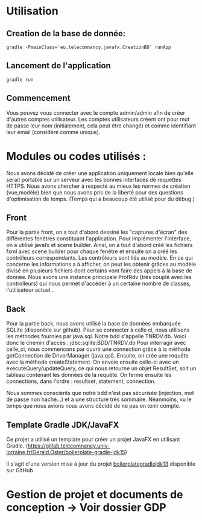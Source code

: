 
# Utilisation 

## Creation de la base de donnée:

```
gradle -PmainClass='eu.telecomnancy.javafx.CreationBD' runApp
```
## Lancement de l'application

```
gradle run 
```

## Commencement

Vous pouvez vous connecter avec le compte admin/admin afin de créer d'autres comptes utilisateur. Les comptes utilisateurs créent ont pour mot de passe leur nom (initialement, cela peut être changé) et comme identifiant leur email (considéré comme unique).

# Modules ou codes utilisés :

Nous avons décidé de créer une application uniquement locale bien qu'elle serait portable sur un serveur avec les bonnes interfaces de requettes HTTPS. Nous avons chercher à respecté au mieux les normes de création (vue,modèle) bien que nous avons pris de la liberté pour des questions d'optimisation de temps. (Temps qui a beaucoup été utilisé pour du débug.)

## Front

Pour la partie front, on a tout d'abord dessiné les "captures d'écran" des différentes fenêtres constituant l'application. Pour implémenter l'interface, on a utilisé javafx et scene builder. Ainsi, on a tout d'abord créé les fichiers fxml avec scene builder pour chaque fenêtre et ensuite on a créé les contrôleurs correspondants. Les contrôleurs sont liés au modèle. En ce qui concerne les informations a à afficher, on peut les obtenir grâces au modèle divisé en plusieurs fichiers dont certains vont faire des appels à la base de donnée. Nous avons une instance principale ProfRdv (très couplé avec les controlleurs) qui nous permet d'accéder à un certaine nombre de classes, l'utilisateur actuel...


## Back

Pour la partie back, nous avons utilisé la base de données embarquée SQLite (disponible sur github). 
Pour se connecter à celle ci, nous utilisons les méthodes fournies par java.sql.
Notre bdd s'appelle TNRDV.db. Voici donc le chemin d'accès : jdbc:sqlite:BDD/TNRDV.db
Pour interragir avec celle_ci, nous commencons par ouvrir une connection grâce à la méthode getConnection de DriverManager (java.qsl).
Ensuite, on crée une requête avec la méthode createStatement.
On envoie ensuite celle-ci avec un executeQuery/updateQuery, ce qui nous retourne un objet ResultSet, soit un tableau contenant les données de la requête.
On ferme ensuite les connections, dans l'ordre : resultset, statement, connection.

Nous sommes conscients que notre bdd n'est pas sécurisée (injection, mot de passe non haché...) et a une structure très sommaire. Néanmoins, vu le temps que nous avions nous avons décidé de ne pas en tenir compte.



## Template Gradle JDK/JavaFX

Ce projet a utilisé un template pour créer un projet JavaFX en utilisant Gradle. (https://gitlab.telecomnancy.univ-lorraine.fr/Gerald.Oster/boilerplate-gradle-jdk15)

Il s'agit d'une version mise à jour du projet  [boilerplategradlejdk13](https://github.com/Typhon0/boilerplategradlejdk13) disponible sur GitHub

# Gestion de projet et documents de conception -> Voir dossier GDP
